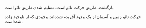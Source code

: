 بازگشت، طریق حرکت تائو است.
تسلیم شدن طریق تائو است.

حرکت تائو
زمین و آسمان از یک وجود آفریده شده‌اند.
وجودی که از ناوجود زاده شده‌است.

